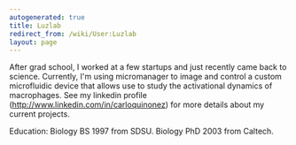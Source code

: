 ```yaml
---
autogenerated: true
title: Luzlab
redirect_from: /wiki/User:Luzlab
layout: page
---
```


After grad school, I worked at a few startups and just recently came
back to science. Currently, I'm using micromanager to image and control
a custom microfluidic device that allows use to study the activational
dynamics of macrophages. See my linkedin profile
(http://www.linkedin.com/in/carloquinonez) for more details about my
current projects.

Education: Biology BS 1997 from SDSU. Biology PhD 2003 from Caltech.

